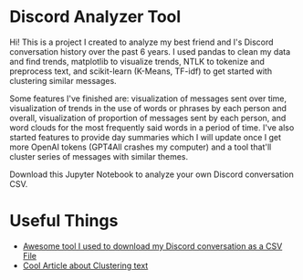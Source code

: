 # Discord Analyzer Tool

Hi! This is a project I created to analyze my best friend and I's Discord conversation history over the past 6 years. I used pandas to clean my data and find trends, matplotlib to visualize trends, NTLK to tokenize and preprocess text, and scikit-learn (K-Means, TF-idf) to get started with clustering similar messages. 

Some features I've finished are: visualization of messages sent over time, visualization of trends in the use of words or phrases by each person and overall, visualization of proportion of messages sent by each person, and word clouds for the most frequently said words in a period of time. I've also started features to provide day summaries which I will update once I get more OpenAI tokens (GPT4All crashes my computer) and a tool that'll cluster series of messages with similar themes. 

Download this Jupyter Notebook to analyze your own Discord conversation CSV.

# Useful Things
- [Awesome tool I used to download my Discord conversation as a CSV File](https://github.com/Tyrrrz/DiscordChatExporter)
- [Cool Article about Clustering text](https://towardsdatascience.com/a-friendly-introduction-to-text-clustering-fa996bcefd04)
